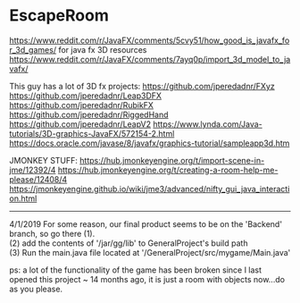 # EscapeRoom

https://www.reddit.com/r/JavaFX/comments/5cvy51/how_good_is_javafx_for_3d_games/ for java fx 3D resources
https://www.reddit.com/r/JavaFX/comments/7ayq0p/import_3d_model_to_javafx/


This guy has a lot of 3D fx projects:
https://github.com/jperedadnr/FXyz
https://github.com/jperedadnr/Leap3DFX
https://github.com/jperedadnr/RubikFX
https://github.com/jperedadnr/RiggedHand
https://github.com/jperedadnr/LeapV2
https://www.lynda.com/Java-tutorials/3D-graphics-JavaFX/572154-2.html
https://docs.oracle.com/javase/8/javafx/graphics-tutorial/sampleapp3d.htm




JMONKEY STUFF:
https://hub.jmonkeyengine.org/t/import-scene-in-jme/12392/4
https://hub.jmonkeyengine.org/t/creating-a-room-help-me-please/12408/4
https://jmonkeyengine.github.io/wiki/jme3/advanced/nifty_gui_java_interaction.html

--------------------------------------------------------------------------------------------------------------------------
4/1/2019
For some reason, our final product seems to be on the 'Backend' branch, so go there (1).                                                   
(2) add the contents of '/jar/gg/lib' to GeneralProject's build path                                                                       
(3) Run the main.java file located at '/GeneralProject/src/mygame/Main.java'                                                                                                                                                                                                                

ps: a lot of the functionality of the game has been broken since I last opened this project ~ 14 months ago, it is just a room with objects now...do as you please.

